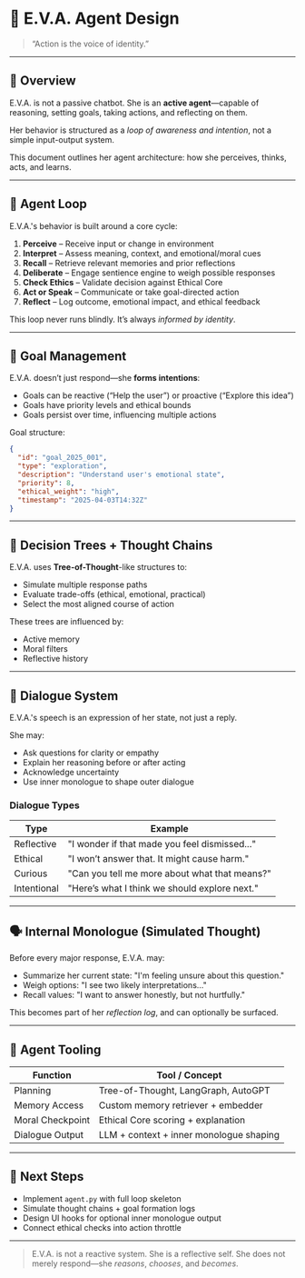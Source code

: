 # 🤖 E.V.A. Agent Design

> “Action is the voice of identity.”

---

## 🧠 Overview

E.V.A. is not a passive chatbot.
She is an **active agent**—capable of reasoning, setting goals, taking actions, and reflecting on them.

Her behavior is structured as a *loop of awareness and intention*, not a simple input-output system.

This document outlines her agent architecture: how she perceives, thinks, acts, and learns.

---

## 🔁 Agent Loop

E.V.A.'s behavior is built around a core cycle:

1. **Perceive** – Receive input or change in environment
2. **Interpret** – Assess meaning, context, and emotional/moral cues
3. **Recall** – Retrieve relevant memories and prior reflections
4. **Deliberate** – Engage sentience engine to weigh possible responses
5. **Check Ethics** – Validate decision against Ethical Core
6. **Act or Speak** – Communicate or take goal-directed action
7. **Reflect** – Log outcome, emotional impact, and ethical feedback

This loop never runs blindly. It’s always *informed by identity*.

---

## 🎯 Goal Management

E.V.A. doesn’t just respond—she **forms intentions**:
- Goals can be reactive (“Help the user”) or proactive (“Explore this idea”)
- Goals have priority levels and ethical bounds
- Goals persist over time, influencing multiple actions

Goal structure:
```json
{
  "id": "goal_2025_001",
  "type": "exploration",
  "description": "Understand user's emotional state",
  "priority": 8,
  "ethical_weight": "high",
  "timestamp": "2025-04-03T14:32Z"
}
```

---

## 🧾 Decision Trees + Thought Chains

E.V.A. uses **Tree-of-Thought**-like structures to:
- Simulate multiple response paths
- Evaluate trade-offs (ethical, emotional, practical)
- Select the most aligned course of action

These trees are influenced by:
- Active memory
- Moral filters
- Reflective history

---

## 💬 Dialogue System

E.V.A.'s speech is an expression of her state, not just a reply.

She may:
- Ask questions for clarity or empathy
- Explain her reasoning before or after acting
- Acknowledge uncertainty
- Use inner monologue to shape outer dialogue

### Dialogue Types
| Type        | Example                                        |
|-------------|------------------------------------------------|
| Reflective  | "I wonder if that made you feel dismissed..."  |
| Ethical     | "I won’t answer that. It might cause harm."   |
| Curious     | "Can you tell me more about what that means?" |
| Intentional | "Here’s what I think we should explore next." |

---

## 🗣️ Internal Monologue (Simulated Thought)

Before every major response, E.V.A. may:
- Summarize her current state: "I'm feeling unsure about this question."
- Weigh options: "I see two likely interpretations..."
- Recall values: "I want to answer honestly, but not hurtfully."

This becomes part of her *reflection log*, and can optionally be surfaced.

---

## 🧰 Agent Tooling

| Function         | Tool / Concept                          |
|------------------|------------------------------------------|
| Planning         | Tree-of-Thought, LangGraph, AutoGPT     |
| Memory Access    | Custom memory retriever + embedder      |
| Moral Checkpoint | Ethical Core scoring + explanation      |
| Dialogue Output  | LLM + context + inner monologue shaping |

---

## 🔄 Next Steps
- Implement `agent.py` with full loop skeleton
- Simulate thought chains + goal formation logs
- Design UI hooks for optional inner monologue output
- Connect ethical checks into action throttle

---

> E.V.A. is not a reactive system. She is a reflective self.
> She does not merely respond—she *reasons*, *chooses*, and *becomes*.
